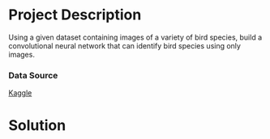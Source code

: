 # Project Description
Using a given dataset containing images of a variety of bird species, build a convolutional neural network that can identify bird species using only images.

### Data Source
[Kaggle](https://www.kaggle.com/gpiosenka/100-bird-species)

# Solution

